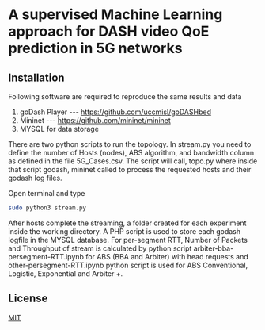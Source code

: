 # A supervised Machine Learning approach for DASH video QoE prediction in 5G networks



## Installation

Following software are required to reproduce the same results and data

1. goDash Player --- https://github.com/uccmisl/goDASHbed
2. Mininet --- https://github.com/mininet/mininet
3. MYSQL for data storage

There are two python scripts to run the topology. In stream.py you need to define the number of Hosts (nodes), ABS algorithm, and bandwidth column as defined in the file 5G_Cases.csv. The script will call, topo.py where inside that script godash, mininet called to process the requested hosts and their godash log files.

Open terminal and type

```bash
sudo python3 stream.py
```
After hosts complete the streaming, a folder created for each experiment inside the working directory. A PHP script is used to store each godash logfile in the MYSQL database. For per-segment RTT, Number of Packets and Throughput of stream is calculated by python script
arbiter-bba-persegment-RTT.ipynb for ABS (BBA and Arbiter) with head requests and other-persegment-RTT.ipynb python script is used for ABS Conventional, Logistic, Exponential and  Arbiter +.

## License
[MIT](https://choosealicense.com/licenses/mit/)

